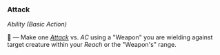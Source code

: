 ### Attack
*Ability (Basic Action)*  

🔷 — Make one *[Attack]* vs. *AC* using a "Weapon" you are wielding against target creature within your *Reach* or the "Weapon's" range.

[Attack]: ../Attacks%20&%20Defences/Making%20An%20Attack.md
